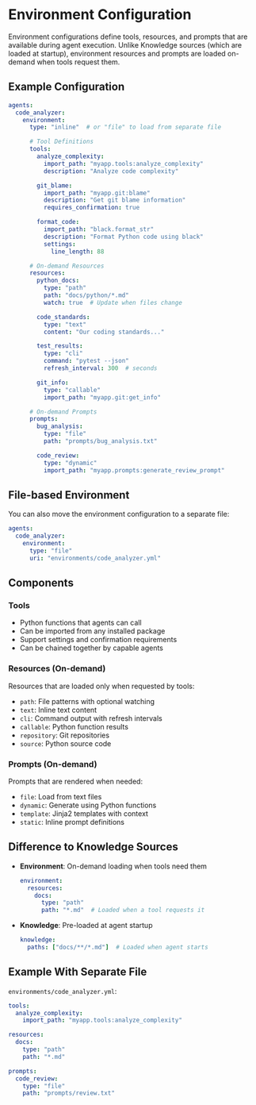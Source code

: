 # Environment Configuration

Environment configurations define tools, resources, and prompts that are available during agent execution. Unlike Knowledge sources (which are loaded at startup), environment resources and prompts are loaded on-demand when tools request them.

## Example Configuration

```yaml
agents:
  code_analyzer:
    environment:
      type: "inline"  # or "file" to load from separate file

      # Tool Definitions
      tools:
        analyze_complexity:
          import_path: "myapp.tools:analyze_complexity"
          description: "Analyze code complexity"

        git_blame:
          import_path: "myapp.git:blame"
          description: "Get git blame information"
          requires_confirmation: true

        format_code:
          import_path: "black.format_str"
          description: "Format Python code using black"
          settings:
            line_length: 88

      # On-demand Resources
      resources:
        python_docs:
          type: "path"
          path: "docs/python/*.md"
          watch: true  # Update when files change

        code_standards:
          type: "text"
          content: "Our coding standards..."

        test_results:
          type: "cli"
          command: "pytest --json"
          refresh_interval: 300  # seconds

        git_info:
          type: "callable"
          import_path: "myapp.git:get_info"

      # On-demand Prompts
      prompts:
        bug_analysis:
          type: "file"
          path: "prompts/bug_analysis.txt"

        code_review:
          type: "dynamic"
          import_path: "myapp.prompts:generate_review_prompt"
```

## File-based Environment

You can also move the environment configuration to a separate file:

```yaml
agents:
  code_analyzer:
    environment:
      type: "file"
      uri: "environments/code_analyzer.yml"
```

## Components

### Tools
- Python functions that agents can call
- Can be imported from any installed package
- Support settings and confirmation requirements
- Can be chained together by capable agents

### Resources (On-demand)
Resources that are loaded only when requested by tools:
- `path`: File patterns with optional watching
- `text`: Inline text content
- `cli`: Command output with refresh intervals
- `callable`: Python function results
- `repository`: Git repositories
- `source`: Python source code

### Prompts (On-demand)
Prompts that are rendered when needed:
- `file`: Load from text files
- `dynamic`: Generate using Python functions
- `template`: Jinja2 templates with context
- `static`: Inline prompt definitions

## Difference to Knowledge Sources

- **Environment**: On-demand loading when tools need them
  ```yaml
  environment:
    resources:
      docs:
        type: "path"
        path: "*.md"  # Loaded when a tool requests it
  ```

- **Knowledge**: Pre-loaded at agent startup
  ```yaml
  knowledge:
    paths: ["docs/**/*.md"]  # Loaded when agent starts
  ```

## Example With Separate File

`environments/code_analyzer.yml`:
```yaml
tools:
  analyze_complexity:
    import_path: "myapp.tools:analyze_complexity"

resources:
  docs:
    type: "path"
    path: "*.md"

prompts:
  code_review:
    type: "file"
    path: "prompts/review.txt"
```
